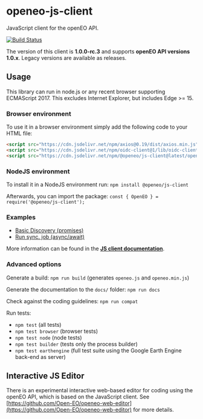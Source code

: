 # openeo-js-client

JavaScript client for the openEO API.

[![Build Status](https://travis-ci.org/Open-EO/openeo-js-client.svg?branch=master)](https://travis-ci.org/Open-EO/openeo-js-client)

The version of this client is **1.0.0-rc.3** and supports **openEO API versions 1.0.x**. Legacy versions are available as releases.

## Usage

This library can run in node.js or any recent browser supporting ECMAScript 2017. This excludes Internet Explorer, but includes Edge >= 15.

### Browser environment

To use it in a browser environment simply add the following code to your HTML file:
```html
<script src="https://cdn.jsdelivr.net/npm/axios@0.19/dist/axios.min.js"></script>
<script src="https://cdn.jsdelivr.net/npm/oidc-client@1/lib/oidc-client.min.js"></script> <!-- Only required if you'd like to enable authentication via OpenID Connect -->
<script src="https://cdn.jsdelivr.net/npm/@openeo/js-client@latest/openeo.min.js"></script>
```

### NodeJS environment

To install it in a NodeJS environment run: `npm install @openeo/js-client`

Afterwards, you can import the package: `const { OpenEO } = require('@openeo/js-client');`

### Examples

* [Basic Discovery (promises)](examples/discovery.html)
* [Run sync. job (async/await)](examples/workflow.html)

More information can be found in the [**JS client documentation**](https://open-eo.github.io/openeo-js-client/1.0.0-rc.3/).

### Advanced options

Generate a build: `npm run build` (generates `openeo.js` and `openeo.min.js`)

Generate the documentation to the `docs/` folder: `npm run docs`

Check against the coding guidelines: `npm run compat`

Run tests:

* `npm test` (all tests)
* `npm test browser` (browser tests)
* `npm test node` (node tests)
* `npm test builder` (tests only the process builder)
* `npm test earthengine` (full test suite using the Google Earth Engine back-end as server)

## Interactive JS Editor

There is an experimental interactive web-based editor for coding using the openEO API,
which is based on the JavaScript client.
See [https://github.com/Open-EO/openeo-web-editor](https://github.com/Open-EO/openeo-web-editor) for more details.
